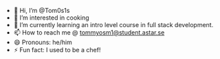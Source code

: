 - 👋 Hi, I’m @Tom0s1s
- 👀 I’m interested in cooking
- 🌱 I’m currently learning an intro level course in full stack development.
- 📫 How to reach me @ tommyosm1@student.astar.se
- 😄 Pronouns: he/him
- ⚡ Fun fact: I used to be a chef! 

